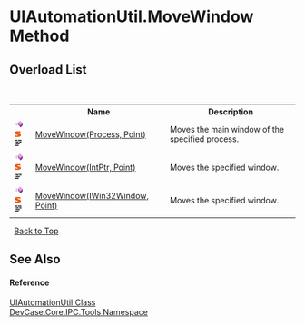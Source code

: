 # UIAutomationUtil.MoveWindow Method 
 


## Overload List
&nbsp;<table><tr><th></th><th>Name</th><th>Description</th></tr><tr><td>![Public method](media/pubmethod.gif "Public method")![Static member](media/static.gif "Static member")![Code example](media/CodeExample.png "Code example")</td><td><a href="M_DevCase_Core_IPC_Tools_UIAutomationUtil_MoveWindow">MoveWindow(Process, Point)</a></td><td>
Moves the main window of the specified process.</td></tr><tr><td>![Public method](media/pubmethod.gif "Public method")![Static member](media/static.gif "Static member")![Code example](media/CodeExample.png "Code example")</td><td><a href="M_DevCase_Core_IPC_Tools_UIAutomationUtil_MoveWindow_1">MoveWindow(IntPtr, Point)</a></td><td>
Moves the specified window.</td></tr><tr><td>![Public method](media/pubmethod.gif "Public method")![Static member](media/static.gif "Static member")![Code example](media/CodeExample.png "Code example")</td><td><a href="M_DevCase_Core_IPC_Tools_UIAutomationUtil_MoveWindow_2">MoveWindow(IWin32Window, Point)</a></td><td>
Moves the specified window.</td></tr></table>&nbsp;
<a href="#uiautomationutil.movewindow-method">Back to Top</a>

## See Also


#### Reference
<a href="T_DevCase_Core_IPC_Tools_UIAutomationUtil">UIAutomationUtil Class</a><br /><a href="N_DevCase_Core_IPC_Tools">DevCase.Core.IPC.Tools Namespace</a><br />